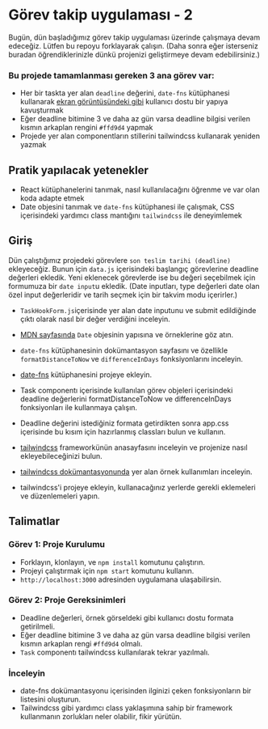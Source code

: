 # Görev takip uygulaması - 2

Bugün, dün başladığımız görev takip uygulaması üzerinde çalışmaya devam edeceğiz.
Lütfen bu repoyu forklayarak çalışın. (Daha sonra eğer isterseniz buradan öğrendiklerinizle dünkü projenizi geliştirmeye devam edebilirsiniz.)

### Bu projede tamamlanması gereken 3 ana görev var:

- Her bir taskta yer alan `deadline` değerini, `date-fns` kütüphanesi kullanarak [ekran görüntüsündeki gibi](./s9g2-ornek.png) kullanıcı dostu bir yapıya kavuşturmak
- Eğer deadline bitimine 3 ve daha az gün varsa deadline bilgisi verilen kısmın arkaplan rengini `#ffd9d4` yapmak
- Projede yer alan componentların stillerini tailwindcss kullanarak yeniden yazmak

## Pratik yapılacak yetenekler

- React kütüphanelerini tanımak, nasıl kullanılacağını öğrenme ve var olan koda adapte etmek
- Date objesini tanımak ve `date-fns` kütüphanesi ile çalışmak, CSS içerisindeki yardımcı class mantığını `tailwindcss` ile deneyimlemek

## Giriş

Dün çalıştığımız projedeki görevlere `son teslim tarihi (deadline)` ekleyeceğiz. Bunun için `data.js` içerisindeki başlangıç görevlerine deadline değerleri ekledik. Yeni eklenecek görevlerde ise bu değeri seçebilmek için formumuza bir `date input`u ekledik. (Date inputları, type değerleri date olan özel input değerleridir ve tarih seçmek için bir takvim modu içerirler.)

- `TaskHookForm.js`içerisinde yer alan date inputunu ve submit edildiğinde çıktı olarak nasıl bir değer verdiğini inceleyin.
- [MDN sayfasında](https://developer.mozilla.org/en-US/docs/Web/JavaScript/Reference/Global_Objects/Date#examples) `Date` objesinin yapısına ve örneklerine göz atın.
- `date-fns` kütüphanesinin dokümantasyon sayfasını ve özellikle `formatDistanceToNow` ve `differenceInDays` fonksiyonlarını inceleyin.
- [date-fns](https://date-fns.org/docs/Getting-Started#installation) kütüphanesini projeye ekleyin.
- Task componentı içerisinde kullanılan görev objeleri içerisindeki deadline değerlerini formatDistanceToNow ve differenceInDays fonksiyonları ile kullanmaya çalışın.
- Deadline değerini istediğiniz formata getirdikten sonra app.css içerisinde bu kısım için hazırlanmış classları bulun ve kullanın.

- [tailwindcss](https://tailwindcss.com/) frameworkünün anasayfasını inceleyin ve projenize nasıl ekleyebileceğinizi bulun.
- [tailwindcss dokümantasyonunda](https://tailwindcss.com/docs/utility-first) yer alan örnek kullanımları inceleyin.
- tailwindcss'i projeye ekleyin, kullanacağınız yerlerde gerekli eklemeleri ve düzenlemeleri yapın.

## Talimatlar

### Görev 1: Proje Kurulumu

- Forklayın, klonlayın, ve `npm install` komutunu çalıştırın.
- Projeyi çalıştırmak için `npm start` komutunu kullanın.
- `http://localhost:3000` adresinden uygulamana ulaşabilirsin.

### Görev 2: Proje Gereksinimleri

- Deadline değerleri, örnek görseldeki gibi kullanıcı dostu formata getirilmeli.
- Eğer deadline bitimine 3 ve daha az gün varsa deadline bilgisi verilen kısmın arkaplan rengi `#ffd9d4` olmalı.
- `Task` componentı tailwindcss kullanılarak tekrar yazılmalı.

### İnceleyin

- date-fns dokümantasyonu içerisinden ilginizi çeken fonksiyonların bir listesini oluşturun.
- Tailwindcss gibi yardımcı class yaklaşımına sahip bir framework kullanmanın zorlukları neler olabilir, fikir yürütün.
